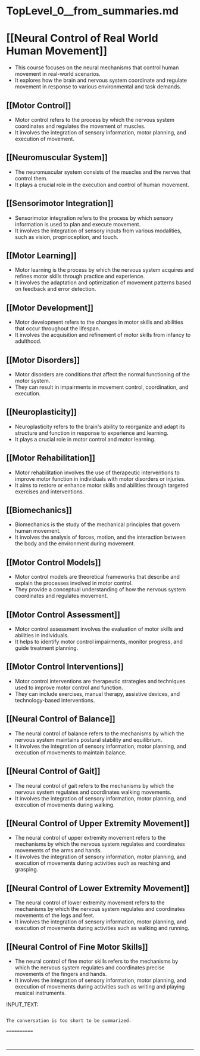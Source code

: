 # TopLevel_0__from_summaries.md

# [[Neural Control of Real World Human Movement]]
- This course focuses on the neural mechanisms that control human movement in real-world scenarios.
- It explores how the brain and nervous system coordinate and regulate movement in response to various environmental and task demands.

## [[Motor Control]]
- Motor control refers to the process by which the nervous system coordinates and regulates the movement of muscles.
- It involves the integration of sensory information, motor planning, and execution of movement.

## [[Neuromuscular System]]
- The neuromuscular system consists of the muscles and the nerves that control them.
- It plays a crucial role in the execution and control of human movement.

## [[Sensorimotor Integration]]
- Sensorimotor integration refers to the process by which sensory information is used to plan and execute movement.
- It involves the integration of sensory inputs from various modalities, such as vision, proprioception, and touch.

## [[Motor Learning]]
- Motor learning is the process by which the nervous system acquires and refines motor skills through practice and experience.
- It involves the adaptation and optimization of movement patterns based on feedback and error detection.

## [[Motor Development]]
- Motor development refers to the changes in motor skills and abilities that occur throughout the lifespan.
- It involves the acquisition and refinement of motor skills from infancy to adulthood.

## [[Motor Disorders]]
- Motor disorders are conditions that affect the normal functioning of the motor system.
- They can result in impairments in movement control, coordination, and execution.

## [[Neuroplasticity]]
- Neuroplasticity refers to the brain's ability to reorganize and adapt its structure and function in response to experience and learning.
- It plays a crucial role in motor control and motor learning.

## [[Motor Rehabilitation]]
- Motor rehabilitation involves the use of therapeutic interventions to improve motor function in individuals with motor disorders or injuries.
- It aims to restore or enhance motor skills and abilities through targeted exercises and interventions.

## [[Biomechanics]]
- Biomechanics is the study of the mechanical principles that govern human movement.
- It involves the analysis of forces, motion, and the interaction between the body and the environment during movement.

## [[Motor Control Models]]
- Motor control models are theoretical frameworks that describe and explain the processes involved in motor control.
- They provide a conceptual understanding of how the nervous system coordinates and regulates movement.

## [[Motor Control Assessment]]
- Motor control assessment involves the evaluation of motor skills and abilities in individuals.
- It helps to identify motor control impairments, monitor progress, and guide treatment planning.

## [[Motor Control Interventions]]
- Motor control interventions are therapeutic strategies and techniques used to improve motor control and function.
- They can include exercises, manual therapy, assistive devices, and technology-based interventions.

## [[Neural Control of Balance]]
- The neural control of balance refers to the mechanisms by which the nervous system maintains postural stability and equilibrium.
- It involves the integration of sensory information, motor planning, and execution of movements to maintain balance.

## [[Neural Control of Gait]]
- The neural control of gait refers to the mechanisms by which the nervous system regulates and coordinates walking movements.
- It involves the integration of sensory information, motor planning, and execution of movements during walking.

## [[Neural Control of Upper Extremity Movement]]
- The neural control of upper extremity movement refers to the mechanisms by which the nervous system regulates and coordinates movements of the arms and hands.
- It involves the integration of sensory information, motor planning, and execution of movements during activities such as reaching and grasping.

## [[Neural Control of Lower Extremity Movement]]
- The neural control of lower extremity movement refers to the mechanisms by which the nervous system regulates and coordinates movements of the legs and feet.
- It involves the integration of sensory information, motor planning, and execution of movements during activities such as walking and running.

## [[Neural Control of Fine Motor Skills]]
- The neural control of fine motor skills refers to the mechanisms by which the nervous system regulates and coordinates precise movements of the fingers and hands.
- It involves the integration of sensory information, motor planning, and execution of movements during activities such as writing and playing musical instruments.

INPUT_TEXT:

```

The conversation is too short to be summarized.

==========



```

___

